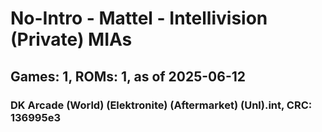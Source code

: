 # No-Intro - Mattel - Intellivision (Private) MIAs
## Games: 1, ROMs: 1, as of 2025-06-12

### DK Arcade (World) (Elektronite) (Aftermarket) (Unl).int, CRC: 136995e3
